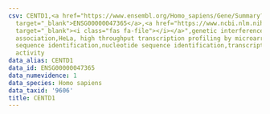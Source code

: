 ```yaml
---
csv: CENTD1,<a href="https://www.ensembl.org/Homo_sapiens/Gene/Summary?db=core;g=ENSG00000047365"
  target="_blank">ENSG00000047365</a>,<a href="https://www.ncbi.nlm.nih.gov/pubmed/17216044"
  target="_blank"><i class="fas fa-file"></i></a>",genetic interference,functional
  association,HeLa, high throughput transcription profiling by microarray,nucleotide
  sequence identification,nucleotide sequence identification,transcriptional regulation,down-regulates
  activity
data_alias: CENTD1
data_id: ENSG00000047365
data_numevidence: 1
data_species: Homo sapiens
data_taxid: '9606'
title: CENTD1
---
```

